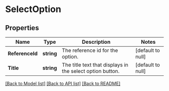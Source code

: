 # SelectOption

## Properties
Name | Type | Description | Notes
------------ | ------------- | ------------- | -------------
**ReferenceId** | **string** | The reference id for the option. | [default to null]
**Title** | **string** | The title text that displays in the select option button. | [default to null]

[[Back to Model list]](../README.md#documentation-for-models) [[Back to API list]](../README.md#documentation-for-api-endpoints) [[Back to README]](../README.md)

